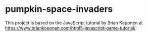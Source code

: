 # pumpkin-space-invaders

This project is based on the JavaScript tutorial by Brian Kaponen at https://www.briankoponen.com/html5-javascript-game-tutorial/.
